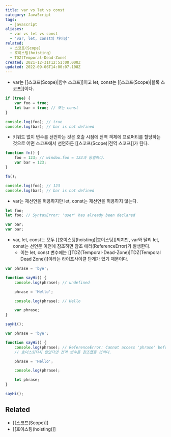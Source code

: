 ```yaml
---
title: var vs let vs const
category: JavaScript
tags:
  - javascript
aliases:
  - var vs let vs const
  - 'var, let, const의 차이점'
related:
  - 스코프(Scope)
  - 호이스팅(hoisting)
  - TDZ(Temporal-Dead-Zone)
created: 2021-12-31T12:51:00.000Z
updated: 2022-09-06T14:00:07.108Z
---
```


<Metadata />

- var는 [[스코프(Scope)|함수 스코프]]이고 let, const는 [[스코프(Scope)|블록 스코프]]이다.

```js
if (true) {
	var foo = true;
	let bar = true; // 또는 const
}

console.log(foo); // true
console.log(bar); // bar is not defined
```

- 키워드 없이 변수를 선언하는 것은 호출 시점에 전역 객체에 프로퍼티를 할당하는 것으로 어떤 스코프에서 선언하든 [[스코프(Scope)|전역 스코프]]가 된다.

```js
function fn() {
	foo = 123; // window.foo = 123과 동일하다.
	var bar = 123;
}

fn();

console.log(foo); // 123
console.log(bar); // bar is not defined
```

- var는 재선언을 허용하지만 let, const는 재선언을 허용하지 않는다.

```js
let foo;
let foo; // SyntaxError: 'user' has already been declared

var bar;
var bar;
```

- var, let, const는 모두 [[호이스팅(hoisting)|호이스팅]]되지만, var와 달리 let, const는 선언문 이전에 참조하면 참조 에러(ReferenceError)가 발생한다.
  - 이는 let, const 변수에는 [[TDZ(Temporal-Dead-Zone)|TDZ(Temporal Dead Zone)]]이라는 라이프사이클 단계가 었기 때문이다.

```js
var phrase = 'bye';

function sayHi() {
	console.log(phrase); // undefined

	phrase = 'Hello';

	console.log(phrase); // Hello

	var phrase;
}

sayHi();
```

```js
var phrase = 'bye';

function sayHi() {
	console.log(phrase); // ReferenceError: Cannot access 'phrase' before initialization
	// 호이스팅되지 않았다면 전역 변수를 참조했을 것이다.

	phrase = 'Hello';

	console.log(phrase);

	let phrase;
}

sayHi();
```

## Related

- [[스코프(Scope)]]
- [[호이스팅(hoisting)]]
